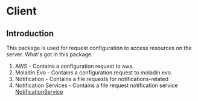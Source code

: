 # Client

## Introduction
This package is used for request configuration to access resources on the server.
What's got in this package.
1. AWS - Contains a configuration request to aws.
2. Moladin Evo - Contains a configuration request to moladin evo.
3. Notification - Contains a file requests for notifications-related
4. Notification Services - Contains a file request notification service [NotificationService](https://notification-api.production.mofi.id/swagger/index.html)